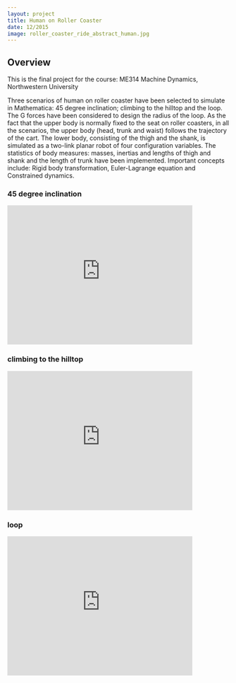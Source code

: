 ```yaml
---
layout: project
title: Human on Roller Coaster
date: 12/2015
image: roller_coaster_ride_abstract_human.jpg
---
```


## Overview
This is the final project for the course: ME314 Machine Dynamics, Northwestern University 

Three scenarios of human on roller coaster have been selected to simulate in Mathematica: 45 degree inclination; climbing to the hilltop and the loop. The G forces have been considered to design the radius of the loop. As the fact that the upper body is normally fixed to the seat on roller coasters, in all the scenarios, the upper body (head, trunk and waist) follows the trajectory of the cart. The lower body, consisting of the thigh and the shank, is simulated as a two-link planar robot of four configuration variables. 
The statistics of body measures: masses, inertias and lengths of thigh and shank and the length of trunk have been implemented. Important concepts include: Rigid body transformation, Euler-Lagrange equation and Constrained dynamics. 

### 45 degree inclination 

<iframe width="420" height="315" src="https://www.youtube.com/embed/TVIrwmuwvIU" frameborder="0" allowfullscreen></iframe>

### climbing to the hilltop

<iframe width="420" height="315" src="https://www.youtube.com/embed/AXacMumCkUQ" frameborder="0" allowfullscreen></iframe>

### loop

<iframe width="420" height="315" src="https://www.youtube.com/embed/56edRDGh_Gs" frameborder="0" allowfullscreen></iframe>


